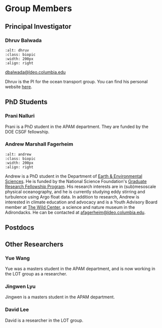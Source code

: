 # Group Members


## Principal Investigator 

### Dhruv Balwada

```{image} ./_static/photos/dhruv.jpg
:alt: dhruv
:class: biopic
:width: 200px
:align: right
```
dbalwada@ldeo.columbia.edu  

Dhruv is the PI for the ocean transport group. 
You can find his personal website [here](https://dhruvbalwada.github.io/). 

<div style="clear: both;"></div>

## PhD Students 

### Prani Nalluri
Prani is a PhD student in the APAM department. They are funded by the DOE CSGF fellowship.

### Andrew Marshall Fagerheim 

```{image} ./_static/photos/andrewjpg
:alt: andrew
:class: biopic
:width: 200px
:align: right
```
Andrew is a PhD student in the Department of [Earth & Environmental Sciences](https://eesc.columbia.edu/). He is funded by the National Science Foundation's [Graduate Research Fellowship Program](https://www.nsfgrfp.org/). His research interests are in (sub)mesoscale physical oceanography, and he is currently studying eddy stirring and turbulence using Argo float data. In addition to research, Andrew is interested in climate education and advocacy and is a Youth Advisory Board member at [The Wild Center](https://www.wildcenter.org/), a science and nature museum in the Adirondacks. He can be contacted at afagerheim@ldeo.columbia.edu.

## Postdocs


## Other Researchers

### Yue Wang
Yue was a masters student in the APAM department, and is now working in the LOT group as a researcher. 

### Jingwen Lyu 
Jingwen is a masters student in the APAM department. 

### David Lee
David is a researcher in the LOT group.
